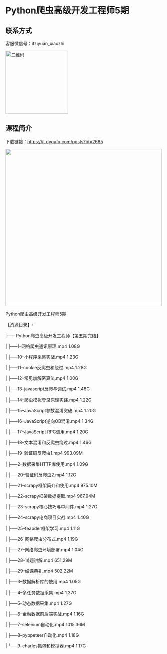 # Python爬虫高级开发工程师5期

## 联系方式

客服微信号：itziyuan_xiaozhi

<img src="https://ziyuanyun.oss-cn-guangzhou.aliyuncs.com/common/20240614073449/666b82192834a.jpg" width="200" height="200" alt="二维码">

## 课程简介

下载链接：https://it.dyqufx.com/posts?id=2685

<img src="https://ziyuanyun.oss-cn-guangzhou.aliyuncs.com/yun/20240515184219/6644918b6ca64.jpg" width="500" alt="">

  Python爬虫高级开发工程师5期



 【资源目录】:

 ├── Python爬虫高级开发工程师【第五期完结】

 | ├──1–网络爬虫通讯原理.mp4 1.08G

 | ├──10–小程序采集实战.mp4 1.23G

 | ├──11–cookie反爬虫和绕过.mp4 1.28G

 | ├──12–常见加解密算法.mp4 1.00G

 | ├──13–javascript反爬与调试.mp4 1.48G

 | ├──14–爬虫模拟登录原理实践.mp4 1.22G

 | ├──15–JavaScript参数混淆突破.mp4 1.20G

 | ├──16–JavaScript逆向OB混淆.mp4 1.34G

 | ├──17–JavaScript RPC调用.mp4 1.20G

 | ├──18–文本混淆和反爬虫绕过.mp4 1.46G

 | ├──19–验证码反爬虫1.mp4 993.09M

 | ├──2–数据采集HTTP库使用.mp4 1.09G

 | ├──20–验证码反爬虫2.mp4 1.12G

 | ├──21–scrapy框架简介和使用.mp4 975.10M

 | ├──22–scrapy框架数据提取.mp4 967.94M

 | ├──23–scrapy核心技巧与中间件.mp4 1.27G

 | ├──24–scrapy电商项目实战.mp4 1.40G

 | ├──25–feapder框架学习.mp4 1.11G

 | ├──26–网络爬虫分布式.mp4 1.19G

 | ├──27–网络爬虫环境部署.mp4 1.04G

 | ├──28–试题讲解.mp4 651.29M

 | ├──29–结课典礼.mp4 502.22M

 | ├──3–数据解析库的使用.mp4 1.05G

 | ├──4–多任务数据采集.mp4 1.37G

 | ├──5–动态数据采集.mp4 1.27G

 | ├──6–金融数据前后端实战.mp4 1.16G

 | ├──7–selenium自动化.mp4 1015.36M

 | ├──8–pyppeteer自动化.mp4 1.18G

 | └──9–charles抓包和模拟器.mp4 1.17G

  